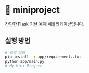 # 🧠 miniproject

간단한 Flask 기반 예제 애플리케이션입니다.

## 실행 방법

```bash
# 로컬 실행
pip install -r app/requirements.txt
python app/main.py
# My Mini Project

